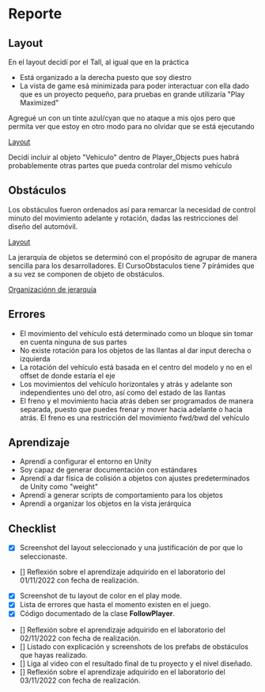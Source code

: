 # Reporte

## Layout

En el layout decidí por el Tall, al igual que en la práctica

- Está organizado a la derecha puesto que soy diestro
- La vista de game esá minimizada para poder interactuar con ella dado que es un proyecto pequeño, para pruebas en grande utilizaría "Play Maximized"

Agregué un con un tinte azul/cyan que no ataque a mis ojos pero que permita ver que estoy en otro modo para no olvidar que se está ejecutando

[Layout](layout.png)

Decidí incluir al objeto "Vehiculo" dentro de Player_Objects pues habrá probablemente otras partes que pueda controlar del mismo vehículo

## Obstáculos

Los obstáculos fueron ordenados así para remarcar la necesidad de control minuto del movimiento adelante y rotación, dadas las restricciones del diseño del automóvil.

[Layout](layout.png)

La jerarquía de objetos se determinó con el propósito de agrupar de manera sencilla para los desarrolladores. El CursoObstaculos tiene 7 pirámides que a su vez se componen de objeto de obstáculos.

[Organizaciónn de jerarquía](jerarquia.png)

## Errores

- El movimiento del vehículo está determinado como un bloque sin tomar en cuenta ninguna de sus partes
- No existe rotación para los objetos de las llantas al dar input derecha o izquierda
- La rotación del vehículo está basada en el centro del modelo y no en el offset de donde estaría el eje
- Los movimientos del vehículo horizontales y atrás y adelante son independientes uno del otro, así como del estado de las llantas
- El freno y el movimiento hacia atrás deben ser programados de manera separada, puesto que puedes frenar y mover hacia adelante o hacia atrás. El freno es una restricción del movimiento fwd/bwd del vehículo

## Aprendizaje

- Aprendí a configurar el entorno en Unity
- Soy capaz de generar documentación con estándares
- Aprendí a dar física de colisión a objetos con ajustes predeterminados de Unity como "weight"
- Aprendí a generar scripts de comportamiento para los objetos
- Aprendí a organizar los objetos en la vista jerárquica

## Checklist

- [x] Screenshot del layout seleccionado y una justificación de por que lo seleccionaste.
- [] Reflexión sobre el aprendizaje adquirido en el laboratorio del 01/11/2022 con fecha de realización.
- [X] Screenshot de tu layout de color en el play mode.
- [X] Lista de errores que hasta el momento existen en el juego.
- [X] Código documentado de la clase **FollowPlayer**.
- [] Reflexión sobre el aprendizaje adquirido en el laboratorio del 02/11/2022 con fecha de realización.
- [] Listado con explicación y screenshots de los prefabs de obstáculos que hayas realizado.
- [] Liga al video con el resultado final de tu proyecto y el nivel diseñado.
- [] Reflexión sobre el aprendizaje adquirido en el laboratorio del 03/11/2022 con fecha de realización.

